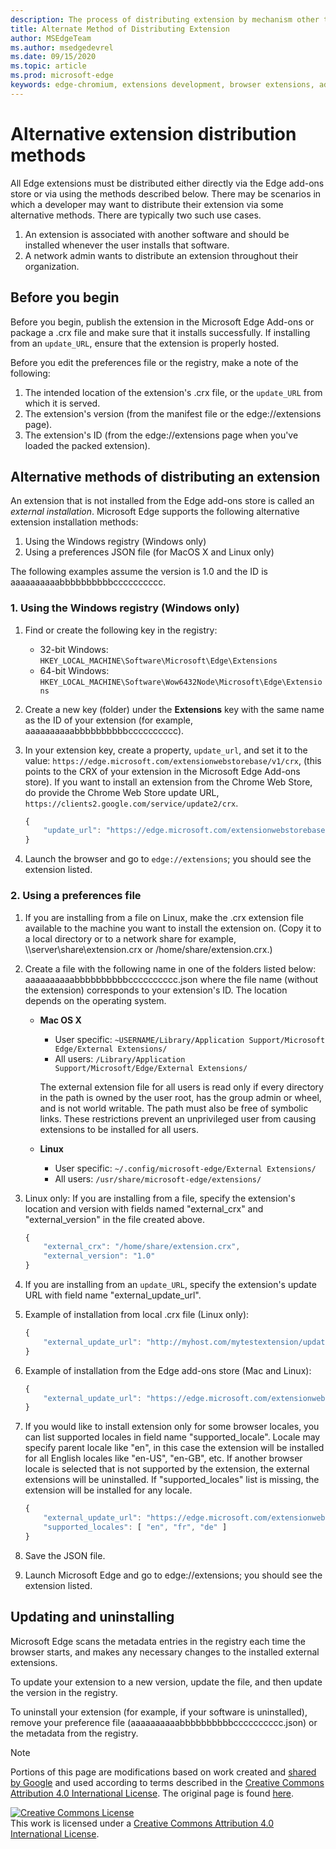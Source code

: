 ```yaml
---
description: The process of distributing extension by mechanism other than verified stores
title: Alternate Method of Distributing Extension
author: MSEdgeTeam
ms.author: msedgedevrel
ms.date: 09/15/2020
ms.topic: article
ms.prod: microsoft-edge
keywords: edge-chromium, extensions development, browser extensions, add-ons, partner center, developer
---
```


# Alternative extension distribution methods  

All Edge extensions must be distributed either directly via the Edge add-ons store or via using the methods described below. There may be scenarios in which a developer may want to distribute their extension via some alternative methods. There are typically two such use cases.
1. An extension is associated with another software and should be installed whenever the user installs that software.
1. A network admin wants to distribute an extension throughout their organization.
 

## Before you begin

Before you begin, publish the extension in the Microsoft Edge Add-ons or package a .crx file and make sure that it installs successfully. If installing from an `update_URL`, ensure that the extension is properly hosted.

Before you edit the preferences file or the registry, make a note of the following:
1. The intended location of the extension's .crx file, or the `update_URL` from which it is served.
1. The extension's version (from the manifest file or the edge://extensions page).
1. The extension's ID (from the edge://extensions page when you've loaded the packed extension).




## Alternative methods of distributing an extension

An extension that is not installed from the Edge add-ons store is called an _external installation_. Microsoft Edge supports the following alternative extension installation methods:  

1. Using the Windows registry (Windows only)
1. Using a preferences JSON file (for MacOS X and Linux only)

The following examples assume the version is 1.0 and the ID is aaaaaaaaaabbbbbbbbbbcccccccccc.


### 1. Using the Windows registry \(Windows only\)

1. Find or create the following key in the registry:  
    *   32-bit Windows:  `HKEY_LOCAL_MACHINE\Software\Microsoft\Edge\Extensions`  
    *   64-bit Windows:  `HKEY_LOCAL_MACHINE\Software\Wow6432Node\Microsoft\Edge\Extensions`  
2. Create a new key \(folder\) under the **Extensions** key with the same name as the ID of your extension \(for example, aaaaaaaaaabbbbbbbbbbcccccccccc\).  
3. In your extension key, create a property, `update_url`, and set it to the value: `https://edge.microsoft.com/extensionwebstorebase/v1/crx`,  \(this points to the CRX of your extension in the Microsoft Edge Add-ons store\). If you want to install an extension from the Chrome Web Store, do provide the Chrome Web Store update URL, `https://clients2.google.com/service/update2/crx`.  
    
    ```javascript
    {
        "update_url": "https://edge.microsoft.com/extensionwebstorebase/v1/crx"
    }
    ```  
    
4. Launch the browser and go to `edge://extensions`; you should see the extension listed.  



### 2. Using a preferences file

1. If you are installing from a file on Linux, make the .crx extension file available to the machine you want to install the extension on. (Copy it to a local directory or to a network share for example, \\\server\share\extension.crx or /home/share/extension.crx.)
2. Create a file with the following name in one of the folders listed below: aaaaaaaaaabbbbbbbbbbcccccccccc.json where the file name (without the extension) corresponds to your extension's ID. The location depends on the operating system.
    * **Mac OS X**
        * User specific: `~USERNAME/Library/Application Support/Microsoft Edge/External Extensions/`
        * All users: `/Library/Application Support/Microsoft/Edge/External Extensions/`
    
        The external extension file for all users is read only if every directory in the path is owned by the user root, has the group admin or wheel, and is not world writable. The path must also be free of symbolic links. These restrictions prevent an unprivileged user from causing extensions to be installed for all users.
    * **Linux**
        * User specific: `~/.config/microsoft-edge/External Extensions/`
        * All users: `/usr/share/microsoft-edge/extensions/`

3. Linux only: If you are installing from a file, specify the extension's location and version with fields named "external_crx" and "external_version" in the file created above.
    
    ```javascript
    {
        "external_crx": "/home/share/extension.crx",
        "external_version": "1.0"
    }
    ```

4. If you are installing from an `update_URL`, specify the extension's update URL with field name "external_update_url".
5. Example of installation from local .crx file (Linux only):

    ```javascript
    {
        "external_update_url": "http://myhost.com/mytestextension/updates.xml"
    }
    ```

6. Example of installation from the Edge add-ons store (Mac and Linux):

    ```javascript
    {
        "external_update_url": "https://edge.microsoft.com/extensionwebstorebase/v1/crx"
    }
    ```

7. If you would like to install extension only for some browser locales, you can list supported locales in field name "supported_locale". Locale may specify parent locale like "en", in this case the extension will be installed for all English locales like "en-US", "en-GB", etc. If another browser locale is selected that is not supported by the extension, the external extensions will be uninstalled. If "supported_locales" list is missing, the extension will be installed for any locale.

    ```javascript
    {
        "external_update_url": "https://edge.microsoft.com/extensionwebstorebase/v1/crx",
        "supported_locales": [ "en", "fr", "de" ]
    }
    ```

8. Save the JSON file.
9. Launch Microsoft Edge and go to edge://extensions; you should see the extension listed.



## Updating and uninstalling  

Microsoft Edge scans the metadata entries in the registry each time the browser starts, and makes any necessary changes to the installed external extensions.  

To update your extension to a new version, update the file, and then update the version in the registry.  

To uninstall your extension \(for example, if your software is uninstalled\), remove your preference file \(aaaaaaaaaabbbbbbbbbbcccccccccc.json\) or the metadata from the registry.  



<!-- image links -->  

<!-- links -->  

> [!NOTE]
> Portions of this page are modifications based on work created and [shared by Google][GoogleSitePolicies] and used according to terms described in the [Creative Commons Attribution 4.0 International License][CCA4IL]. The original page is found [here](https://developer.chrome.com/apps/external_extensions).  

[![Creative Commons License][CCby4Image]][CCA4IL]  
This work is licensed under a [Creative Commons Attribution 4.0 International License][CCA4IL].  

[CCA4IL]: https://creativecommons.org/licenses/by/4.0  
[CCby4Image]: https://i.creativecommons.org/l/by/4.0/88x31.png  
[GoogleSitePolicies]: https://developers.google.com/terms/site-policies
